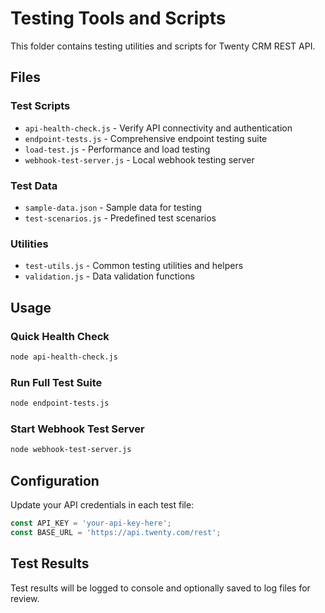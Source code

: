 # Testing Tools and Scripts

This folder contains testing utilities and scripts for Twenty CRM REST API.

## Files

### Test Scripts
- `api-health-check.js` - Verify API connectivity and authentication
- `endpoint-tests.js` - Comprehensive endpoint testing suite
- `load-test.js` - Performance and load testing
- `webhook-test-server.js` - Local webhook testing server

### Test Data
- `sample-data.json` - Sample data for testing
- `test-scenarios.js` - Predefined test scenarios

### Utilities
- `test-utils.js` - Common testing utilities and helpers
- `validation.js` - Data validation functions

## Usage

### Quick Health Check
```bash
node api-health-check.js
```

### Run Full Test Suite
```bash
node endpoint-tests.js
```

### Start Webhook Test Server
```bash
node webhook-test-server.js
```

## Configuration

Update your API credentials in each test file:
```javascript
const API_KEY = 'your-api-key-here';
const BASE_URL = 'https://api.twenty.com/rest';
```

## Test Results
Test results will be logged to console and optionally saved to log files for review.
